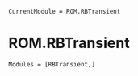 ```@meta
CurrentModule = ROM.RBTransient
```

# ROM.RBTransient

```@autodocs
Modules = [RBTransient,]
```
